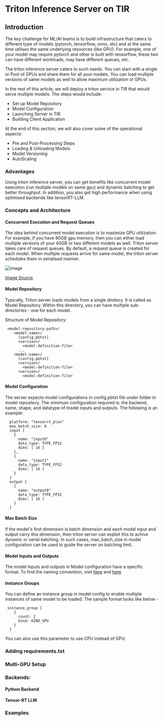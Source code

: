 # Triton Inference Server on TIR

## Introduction
The key challenge for ML/AI teams is to build infrastructure that caters to different type of models (pytorch, tensorflow, onnx, etc) and at the same time utilises the same underlying resources (like GPU). For example, one of your model may require pytorch and other is built with tensorflow, these two can have different workloads, may have different queues, etc. 

The triton inference server caters to such needs. You can start with a single or Pool of GPUs and share them for all your models. You can load multiple versions of same models as well to allow maximum utilization of GPUs.  

In the rest of this article, we will deploy a triton service in TIR that would serve multiple models. The steps would include:
- Set up Model Repository
- Model Configuration
- Launching Server in TIR
- Building Client Application

At the end of this section, we will also cover some of the operational aspects:
- Pre and Post-Processing Steps
- Loading & Unloading Models 
- Model Versioning 
- AutoScaling 

### Advantages 
Using triton inference server, you can get benefits like concurrent model execution (run multiple models on same gpu) and dynamic batching to get better throughput. In addition, you also get high performance when using optimised backends like tensorRT-LLM. 

### Concepts and Architecture 

#### Concurrent Execution and Request Queues
The idea behind concurrent model execution is to maximize GPU utilization. For example, if you have 80GB gpu memory, then you can either load multiple versions of your 40GB or two different models as well. Triton server takes care of request queues. By default, a request queue is created for each model.  When multiple requests arrive for same model, the triton server schedules them in serialised manner. 

![image](https://github.com/mindhash/tir-samples/assets/10277894/79dc6a80-d35c-4e03-97f1-8bc0c769cbcc)


[Image Source](https://github.com/triton-inference-server/server/blob/main/docs/user_guide/architecture.md)

#### Model Repository
Typically, Triton server loads models from a single diretory. It is called as Model Repository. Within this directory, you can have multiple sub-directories - one for each model. 

Structure of Model Repository:
```
 <model-repository-path>/
    <model-name>/
      [config.pbtxt] 
      <version>/
        <model-definition-file> 
      ...
    <model-name>/
      [config.pbtxt] 
      <version>/
        <model-definition-file>
      <version>/
        <model-definition-file>
```

#### Model Configuration
The server expects model configurations in config.pbtxt file under <model-name> folder in model repository. The minimum configuration required is: the backend, name, shape, and datatype of model inputs and outputs. The following is an example:

```
  platform: "tensorrt_plan"
  max_batch_size: 8
  input [
    {
      name: "input0"
      data_type: TYPE_FP32
      dims: [ 16 ]
    },
    {
      name: "input1"
      data_type: TYPE_FP32
      dims: [ 16 ]
    }
  ]
  output [
    {
      name: "output0"
      data_type: TYPE_FP32
      dims: [ 16 ]
    }
  ]
```

#### Max Batch Size
If the model's first dimension is batch dimension and each model input and output carry this dimension, then triton server can exploit this to achive dynamic or serial batching. In such cases, max_batch_size in model configuration can be used to guide the server on batching limit. 


#### Model Inputs and Outputs
The model inputs and outputs in Model configuration have a specific format. To find the naming convention, visit [here](https://github.com/triton-inference-server/server/blob/main/docs/user_guide/model_configuration.md#inputs-and-outputs) and [here](https://github.com/triton-inference-server/server/blob/main/docs/user_guide/model_configuration.md#inputs-and-outputs)

#### Instance Groups
You can define an instance group in model config to enable multiple instances of same model to be loaded. The sample format looks like below - 

```
 instance_group [
    {
      count: 2
      kind: KIND_GPU
    }
  ]
```

You can also use this parameter to use CPU instead of GPU. 

### Adding requirements.txt 

### Multi-GPU Setup 

### Backends:

#### Python Backend

#### Tensor-RT LLM 


### Examples
